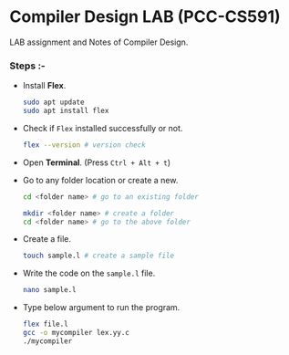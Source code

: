 # Compiler Design LAB (PCC-CS591)

LAB assignment and Notes of Compiler Design.

### Steps :-

* Install **Flex**.
  ```bash
  sudo apt update
  sudo apt install flex
  ```

* Check if `Flex` installed successfully or not.
  ```bash
  flex --version # version check
  ```

* Open **Terminal**. (Press `Ctrl + Alt + t`)


* Go to any folder location or create a new.
  ```bash
  cd <folder name> # go to an existing folder
  ```
  ```bash
  mkdir <folder name> # create a folder
  cd <folder name> # go to the above folder
  ```

* Create a file.
  ```bash
  touch sample.l # create a sample file
  ```

* Write the code on the `sample.l` file.
  ```bash
  nano sample.l
  ```


* Type below argument to run the program.
  ```bash
  flex file.l
  gcc -o mycompiler lex.yy.c
  ./mycompiler
  ```